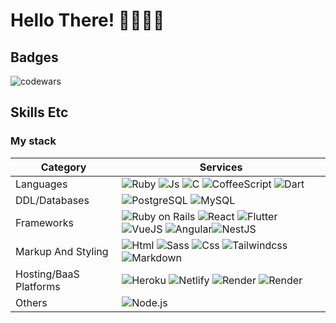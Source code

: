 # Hello There! 🖤👋🏻😁

## Badges

![codewars](https://www.codewars.com/users/stiaannel/badges/small)

## Skills Etc

### My stack

| Category | Services |  
|-|-|
| Languages | ![Ruby](https://img.shields.io/badge/Ruby-CC342D?logo=ruby&style=for-the-badge&logoColor=ffffff) ![Js](https://img.shields.io/badge/JS-F7DF1E?logo=javascript&style=for-the-badge&logoColor=1e1e1e)  ![C](https://img.shields.io/badge/C-3ca085?logo=c&style=for-the-badge&logoColor=1e1e1e) ![CoffeeScript](https://img.shields.io/badge/Coffeescript-3e4fbe?logo=coffeescript&style=for-the-badge&logoColor=1e1e1e) ![Dart](https://img.shields.io/badge/Dart-0553B1?logo=dart&style=for-the-badge&logoColor=ffffff)| 
| DDL/Databases |  ![PostgreSQL](https://img.shields.io/badge/PostgreSQL-31648b?logo=postgresql&style=for-the-badge&logoColor=1e1e1e) ![MySQL](https://img.shields.io/badge/MySQL-f29111?logo=mysql&style=for-the-badge&logoColor=ffffff)  |
| Frameworks | ![Ruby on Rails](https://img.shields.io/badge/Ruby%20On%20Rails-cc0000?logo=ruby-on-rails&style=for-the-badge&logoColor=ffffff) ![React](https://img.shields.io/badge/React%20Native-61DAFB?logo=react&style=for-the-badge&logoColor=1e1e1e) ![Flutter](https://img.shields.io/badge/Flutter-0553B1?logo=flutter&style=for-the-badge&logoColor=ffffff) ![VueJS](https://img.shields.io/badge/Vuejs-42b883?logo=vue.js&style=for-the-badge&logoColor=ffffff) ![Angular](https://img.shields.io/badge/Angular-0F0F11?logo=angular&style=for-the-badge&logoColor=ffffff)![NestJS](https://img.shields.io/badge/NestJS-d73d4a?logo=nestjs&style=for-the-badge&logoColor=ffffff) |
| Markup And Styling | ![Html](https://img.shields.io/badge/Html-E34F26?logo=html5&style=for-the-badge&logoColor=ffffff) ![Sass](https://img.shields.io/badge/Sass-CC6699?logo=sass&style=for-the-badge&logoColor=ffffff) ![Css](https://img.shields.io/badge/Css-1572B6?logo=css3&style=for-the-badge&logoColor=ffffff)  ![Tailwindcss](https://img.shields.io/badge/Tailwindcss-38b2ac?logo=tailwindcss&style=for-the-badge&logoColor=ffffff)  ![Markdown](https://img.shields.io/badge/Markdown-000000?logo=markdown&style=for-the-badge&logoColor=ffffff) |
| Hosting/BaaS Platforms |  ![Heroku](https://img.shields.io/badge/Heroku-6567a5?logo=heroku&style=for-the-badge&logoColor=ffffff)  ![Netlify](https://img.shields.io/badge/Netlify-000000?logo=netlify&style=for-the-badge&logoColor=05b7b4)  ![Render](https://img.shields.io/badge/Render-5aedc5?logo=render&style=for-the-badge&logoColor=ffffff) ![Render](https://img.shields.io/badge/Firebase-DD2C00?logo=firebase&style=for-the-badge&logoColor=ffffff) |
| Others | ![Node.js](https://img.shields.io/badge/Node.js-339933?logo=node.js&style=for-the-badge&logoColor=ffffff) |



<!-- 
## Stats

![Chris's GitHub stats](https://github-readme-stats.vercel.app/api?username=stiaannel&count_private=true&show_icons=true&bg_color=45,1e1e1e,000000&hide_border=true&text_color=ffffff&border_radius=25&include_all_commits=true&custom_title=My%20Stats)
![Top Langs](https://github-readme-stats.vercel.app/api/top-langs/?username=stiaannel&layout=compact&langs_count=10&bg_color=45,1e1e1e,000000&hide_border=true&text_color=ffffff&border_radius=25)
 -->
